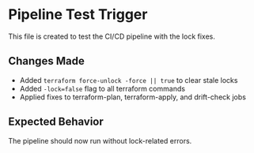 # Pipeline Test Trigger

This file is created to test the CI/CD pipeline with the lock fixes.

## Changes Made

- Added `terraform force-unlock -force || true` to clear stale locks
- Added `-lock=false` flag to all terraform commands
- Applied fixes to terraform-plan, terraform-apply, and drift-check jobs

## Expected Behavior

The pipeline should now run without lock-related errors. 
